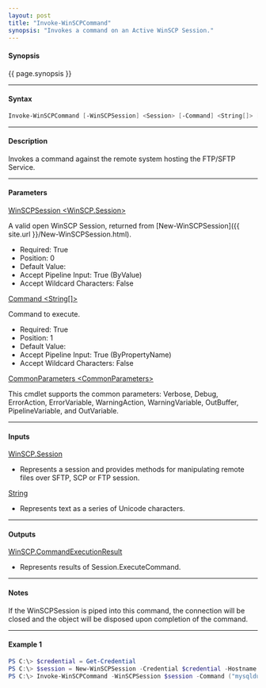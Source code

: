 ```yaml
---
layout: post
title: "Invoke-WinSCPCommand"
synopsis: "Invokes a command on an Active WinSCP Session."
---
```


#### **Synopsis**

{{ page.synopsis }}

---

#### **Syntax**

```powershell
Invoke-WinSCPCommand [-WinSCPSession] <Session> [-Command] <String[]> [<CommonParameters>]
```

---

#### **Description**

Invokes a command against the remote system hosting the FTP/SFTP Service.

---

#### **Parameters**

[WinSCPSession \<WinSCP.Session\>](http://winscp.net/eng/docs/library_session)

A valid open WinSCP Session, returned from [New-WinSCPSession]({{ site.url }}/New-WinSCPSession.html).

* Required: True
* Position: 0
* Default Value:
* Accept Pipeline Input: True (ByValue)
* Accept Wildcard Characters: False

[Command \<String\[\]\>](http://winscp.net/eng/docs/library_commandexecutionresult)

Command to execute.

* Required: True
* Position: 1
* Default Value:
* Accept Pipeline Input: True (ByPropertyName)
* Accept Wildcard Characters: False

[CommonParameters \<CommonParameters\>](http://go.microsoft.com/fwlink/?LinkID=113216)

This cmdlet supports the common parameters: Verbose, Debug, ErrorAction, ErrorVariable, WarningAction, WarningVariable, OutBuffer, PipelineVariable, and OutVariable.

---

#### **Inputs**

[WinSCP.Session](http://winscp.net/eng/docs/library_session)

* Represents a session and provides methods for manipulating remote files over SFTP, SCP or FTP session.

[String](https://msdn.microsoft.com/en-us/library/system.string(v=vs.110).aspx)

* Represents text as a series of Unicode characters.

---

#### **Outputs**

[WinSCP.CommandExecutionResult](http://winscp.net/eng/docs/library_commandexecutionresult)

* Represents results of Session.ExecuteCommand.

---

#### **Notes**

If the WinSCPSession is piped into this command, the connection will be closed and the object will be disposed upon completion of the command.

---

#### **Example 1**

```powershell
PS C:\> $credential = Get-Credential
PS C:\> $session = New-WinSCPSession -Credential $credential -Hostname 'myftphost.org' -SshHostKeyFingerprint 'ssh-rsa 1024 xx:xx:xx:xx:xx:xx:xx:xx:xx:xx:xx:xx:xx:xx:xx:xx'
PS C:\> Invoke-WinSCPCommand -WinSCPSession $session -Command ("mysqldump --opt -u {0} --password={1} --all-databases | gzip > {2}" -f $dbUsername, $dbPassword, $tempFilePath)
```